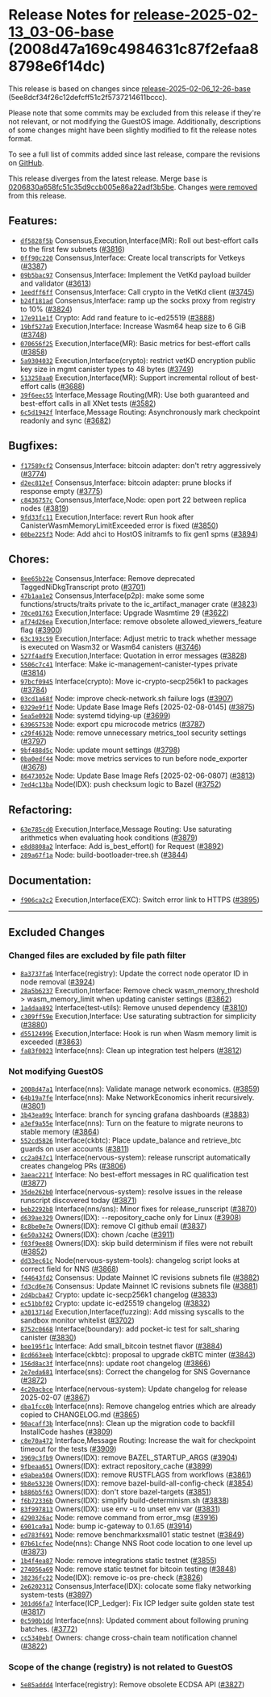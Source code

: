 Release Notes for [**release-2025-02-13\_03-06-base**](https://github.com/dfinity/ic/tree/release-2025-02-13_03-06-base) (2008d47a169c4984631c87f2efaa88798e6f14dc)
===================================================================================================================================================================

This release is based on changes since [release-2025-02-06\_12-26-base](https://dashboard.internetcomputer.org/release/5ee8dcf34f26c12defcff51c2f5737214611bccc) (5ee8dcf34f26c12defcff51c2f5737214611bccc).

Please note that some commits may be excluded from this release if they're not relevant, or not modifying the GuestOS image. Additionally, descriptions of some changes might have been slightly modified to fit the release notes format.

To see a full list of commits added since last release, compare the revisions on [GitHub](https://github.com/dfinity/ic/compare/release-2025-02-06_12-26-base...release-2025-02-13_03-06-base).

This release diverges from the latest release. Merge base is [0206830a658fc51c35d9ccb005e86a22adf3b5be](https://github.com/dfinity/ic/tree/0206830a658fc51c35d9ccb005e86a22adf3b5be). Changes [were removed](https://github.com/dfinity/ic/compare/release-2025-02-13_03-06-base...release-2025-02-06_12-26-base) from this release.

Features:
---------

* [`df5828f5b`](https://github.com/dfinity/ic/commit/df5828f5b) Consensus,Execution,Interface(MR): Roll out best-effort calls to the first few subnets ([#3816](https://github.com/dfinity/ic/pull/3816))
* [`0ff90c220`](https://github.com/dfinity/ic/commit/0ff90c220) Consensus,Interface: Create local transcripts for Vetkeys ([#3387](https://github.com/dfinity/ic/pull/3387))
* [`09b5bac97`](https://github.com/dfinity/ic/commit/09b5bac97) Consensus,Interface: Implement the VetKd payload builder and validator ([#3613](https://github.com/dfinity/ic/pull/3613))
* [`1eedff6ff`](https://github.com/dfinity/ic/commit/1eedff6ff) Consensus,Interface: Call crypto in the VetKd client ([#3745](https://github.com/dfinity/ic/pull/3745))
* [`b24f181ad`](https://github.com/dfinity/ic/commit/b24f181ad) Consensus,Interface: ramp up the socks proxy from registry to 10% ([#3824](https://github.com/dfinity/ic/pull/3824))
* [`17e911e1f`](https://github.com/dfinity/ic/commit/17e911e1f) Crypto: Add rand feature to ic-ed25519 ([#3888](https://github.com/dfinity/ic/pull/3888))
* [`19bf527a9`](https://github.com/dfinity/ic/commit/19bf527a9) Execution,Interface: Increase Wasm64 heap size to 6 GiB ([#3748](https://github.com/dfinity/ic/pull/3748))
* [`070656f25`](https://github.com/dfinity/ic/commit/070656f25) Execution,Interface(MR): Basic metrics for best-effort calls ([#3858](https://github.com/dfinity/ic/pull/3858))
* [`5a9304032`](https://github.com/dfinity/ic/commit/5a9304032) Execution,Interface(crypto): restrict vetKD encryption public key size in mgmt canister types to 48 bytes ([#3749](https://github.com/dfinity/ic/pull/3749))
* [`513258aa0`](https://github.com/dfinity/ic/commit/513258aa0) Execution,Interface(MR): Support incremental rollout of best-effort calls ([#3688](https://github.com/dfinity/ic/pull/3688))
* [`39f6eec55`](https://github.com/dfinity/ic/commit/39f6eec55) Interface,Message Routing(MR): Use both guaranteed and best-effort calls in all XNet tests ([#3582](https://github.com/dfinity/ic/pull/3582))
* [`6c5d1942f`](https://github.com/dfinity/ic/commit/6c5d1942f) Interface,Message Routing: Asynchronously mark checkpoint readonly and sync ([#3682](https://github.com/dfinity/ic/pull/3682))

Bugfixes:
---------

* [`f17589cf2`](https://github.com/dfinity/ic/commit/f17589cf2) Consensus,Interface: bitcoin adapter: don't retry aggressively ([#3774](https://github.com/dfinity/ic/pull/3774))
* [`d2ec812ef`](https://github.com/dfinity/ic/commit/d2ec812ef) Consensus,Interface: bitcoin adapter: prune blocks if response empty ([#3775](https://github.com/dfinity/ic/pull/3775))
* [`c8436757c`](https://github.com/dfinity/ic/commit/c8436757c) Consensus,Interface,Node: open port 22 between replica nodes ([#3819](https://github.com/dfinity/ic/pull/3819))
* [`9fd33fc11`](https://github.com/dfinity/ic/commit/9fd33fc11) Execution,Interface: revert Run hook after CanisterWasmMemoryLimitExceeded error is fixed ([#3850](https://github.com/dfinity/ic/pull/3850))
* [`00be225f3`](https://github.com/dfinity/ic/commit/00be225f3) Node: Add ahci to HostOS initramfs to fix gen1 spms ([#3894](https://github.com/dfinity/ic/pull/3894))

Chores:
-------

* [`8ee65b22e`](https://github.com/dfinity/ic/commit/8ee65b22e) Consensus,Interface: Remove deprecated TaggedNiDkgTranscript proto ([#3701](https://github.com/dfinity/ic/pull/3701))
* [`47b1aa1e2`](https://github.com/dfinity/ic/commit/47b1aa1e2) Consensus,Interface(p2p): make some some functions/structs/traits private to the ic\_artifact\_manager crate ([#3823](https://github.com/dfinity/ic/pull/3823))
* [`70ce01763`](https://github.com/dfinity/ic/commit/70ce01763) Execution,Interface: Upgrade Wasmtime 29 ([#3622](https://github.com/dfinity/ic/pull/3622))
* [`af74d26ea`](https://github.com/dfinity/ic/commit/af74d26ea) Execution,Interface: remove obsolete allowed\_viewers\_feature flag ([#3900](https://github.com/dfinity/ic/pull/3900))
* [`63c193c59`](https://github.com/dfinity/ic/commit/63c193c59) Execution,Interface: Adjust metric to track whether message is executed on Wasm32 or Wasm64 canisters ([#3746](https://github.com/dfinity/ic/pull/3746))
* [`527f4adf9`](https://github.com/dfinity/ic/commit/527f4adf9) Execution,Interface: Quotation in error messages ([#3828](https://github.com/dfinity/ic/pull/3828))
* [`5506c7c41`](https://github.com/dfinity/ic/commit/5506c7c41) Interface: Make ic-management-canister-types private ([#3814](https://github.com/dfinity/ic/pull/3814))
* [`97bcf0945`](https://github.com/dfinity/ic/commit/97bcf0945) Interface(crypto): Move ic-crypto-secp256k1 to packages ([#3784](https://github.com/dfinity/ic/pull/3784))
* [`03cd1a68f`](https://github.com/dfinity/ic/commit/03cd1a68f) Node: improve check-network.sh failure logs ([#3907](https://github.com/dfinity/ic/pull/3907))
* [`0329e9f1f`](https://github.com/dfinity/ic/commit/0329e9f1f) Node: Update Base Image Refs [2025-02-08-0145] ([#3875](https://github.com/dfinity/ic/pull/3875))
* [`5ea5e0928`](https://github.com/dfinity/ic/commit/5ea5e0928) Node: systemd tidying-up ([#3699](https://github.com/dfinity/ic/pull/3699))
* [`639657530`](https://github.com/dfinity/ic/commit/639657530) Node: export cpu microcode metrics ([#3787](https://github.com/dfinity/ic/pull/3787))
* [`c29f4632b`](https://github.com/dfinity/ic/commit/c29f4632b) Node: remove unnecessary metrics\_tool security settings ([#3797](https://github.com/dfinity/ic/pull/3797))
* [`9bf488d5c`](https://github.com/dfinity/ic/commit/9bf488d5c) Node: update mount settings ([#3798](https://github.com/dfinity/ic/pull/3798))
* [`0ba0edf44`](https://github.com/dfinity/ic/commit/0ba0edf44) Node: move metrics services to run before node\_exporter ([#3678](https://github.com/dfinity/ic/pull/3678))
* [`86473052e`](https://github.com/dfinity/ic/commit/86473052e) Node: Update Base Image Refs [2025-02-06-0807] ([#3813](https://github.com/dfinity/ic/pull/3813))
* [`7ed4c13ba`](https://github.com/dfinity/ic/commit/7ed4c13ba) Node(IDX): push checksum logic to Bazel ([#3752](https://github.com/dfinity/ic/pull/3752))

Refactoring:
------------

* [`63e785cd0`](https://github.com/dfinity/ic/commit/63e785cd0) Execution,Interface,Message Routing: Use saturating arithmetics when evaluating hook conditions ([#3879](https://github.com/dfinity/ic/pull/3879))
* [`e8d8808a2`](https://github.com/dfinity/ic/commit/e8d8808a2) Interface: Add is\_best\_effort() for Request ([#3892](https://github.com/dfinity/ic/pull/3892))
* [`289a67f1a`](https://github.com/dfinity/ic/commit/289a67f1a) Node: build-bootloader-tree.sh ([#3844](https://github.com/dfinity/ic/pull/3844))

Documentation:
--------------

* [`f906ca2c2`](https://github.com/dfinity/ic/commit/f906ca2c2) Execution,Interface(EXC): Switch error link to HTTPS ([#3895](https://github.com/dfinity/ic/pull/3895))

-------------------------------------------

## Excluded Changes

### Changed files are excluded by file path filter
* [`8a3737fa6`](https://github.com/dfinity/ic/commit/8a3737fa6) Interface(registry): Update the correct node operator ID in node removal ([#3924](https://github.com/dfinity/ic/pull/3924))
* [`28a5b6237`](https://github.com/dfinity/ic/commit/28a5b6237) Execution,Interface: Remove check wasm\_memory\_threshold > wasm\_memory\_limit when updating canister settings ([#3862](https://github.com/dfinity/ic/pull/3862))
* [`1a4daa892`](https://github.com/dfinity/ic/commit/1a4daa892) Interface(test-utils): Remove unused dependency ([#3810](https://github.com/dfinity/ic/pull/3810))
* [`c309ff59e`](https://github.com/dfinity/ic/commit/c309ff59e) Execution,Interface: Use saturating subtraction for simplicity ([#3880](https://github.com/dfinity/ic/pull/3880))
* [`d55124996`](https://github.com/dfinity/ic/commit/d55124996) Execution,Interface: Hook is run when Wasm memory limit is exceeded ([#3863](https://github.com/dfinity/ic/pull/3863))
* [`fa83f0023`](https://github.com/dfinity/ic/commit/fa83f0023) Interface(nns): Clean up integration test helpers ([#3812](https://github.com/dfinity/ic/pull/3812))

### Not modifying GuestOS
* [`2008d47a1`](https://github.com/dfinity/ic/commit/2008d47a1) Interface(nns): Validate manage network economics. ([#3859](https://github.com/dfinity/ic/pull/3859))
* [`64b19a7fe`](https://github.com/dfinity/ic/commit/64b19a7fe) Interface(nns): Make NetworkEconomics inherit recursively. ([#3801](https://github.com/dfinity/ic/pull/3801))
* [`3b43ea09c`](https://github.com/dfinity/ic/commit/3b43ea09c) Interface: branch for syncing grafana dashboards ([#3883](https://github.com/dfinity/ic/pull/3883))
* [`a3ef9a55e`](https://github.com/dfinity/ic/commit/a3ef9a55e) Interface(nns): Turn on the feature to migrate neurons to stable memory ([#3864](https://github.com/dfinity/ic/pull/3864))
* [`552cd5826`](https://github.com/dfinity/ic/commit/552cd5826) Interface(ckbtc): Place update\_balance and retrieve\_btc guards on user accounts ([#3811](https://github.com/dfinity/ic/pull/3811))
* [`cc2a047c1`](https://github.com/dfinity/ic/commit/cc2a047c1) Interface(nervous-system): release runscript automatically creates changelog PRs ([#3806](https://github.com/dfinity/ic/pull/3806))
* [`3aeac221f`](https://github.com/dfinity/ic/commit/3aeac221f) Interface: No best-effort messages in RC qualification test ([#3877](https://github.com/dfinity/ic/pull/3877))
* [`35de262b0`](https://github.com/dfinity/ic/commit/35de262b0) Interface(nervous-system): resolve issues in the release runscript discovered today ([#3871](https://github.com/dfinity/ic/pull/3871))
* [`beb2292b8`](https://github.com/dfinity/ic/commit/beb2292b8) Interface(nns/sns): Minor fixes for release\_runscript ([#3870](https://github.com/dfinity/ic/pull/3870))
* [`d639ae329`](https://github.com/dfinity/ic/commit/d639ae329) Owners(IDX): --repository\_cache only for Linux ([#3908](https://github.com/dfinity/ic/pull/3908))
* [`8c8be0e7e`](https://github.com/dfinity/ic/commit/8c8be0e7e) Owners(IDX): remove CI github email ([#3837](https://github.com/dfinity/ic/pull/3837))
* [`6e50a3242`](https://github.com/dfinity/ic/commit/6e50a3242) Owners(IDX): chown /cache ([#3911](https://github.com/dfinity/ic/pull/3911))
* [`f03f9ee88`](https://github.com/dfinity/ic/commit/f03f9ee88) Owners(IDX): skip build determinism if files were not rebuilt ([#3852](https://github.com/dfinity/ic/pull/3852))
* [`dd33ec61c`](https://github.com/dfinity/ic/commit/dd33ec61c) Node(nervous-system-tools): changelog script looks at correct field for NNS ([#3868](https://github.com/dfinity/ic/pull/3868))
* [`f44643fd2`](https://github.com/dfinity/ic/commit/f44643fd2) Consensus: Update Mainnet IC revisions subnets file ([#3882](https://github.com/dfinity/ic/pull/3882))
* [`fd3cd6e76`](https://github.com/dfinity/ic/commit/fd3cd6e76) Consensus: Update Mainnet IC revisions subnets file ([#3881](https://github.com/dfinity/ic/pull/3881))
* [`2d4bcba47`](https://github.com/dfinity/ic/commit/2d4bcba47) Crypto: update ic-secp256k1 changelog ([#3833](https://github.com/dfinity/ic/pull/3833))
* [`ec51bbf02`](https://github.com/dfinity/ic/commit/ec51bbf02) Crypto: update ic-ed25519 changelog ([#3832](https://github.com/dfinity/ic/pull/3832))
* [`a3013714d`](https://github.com/dfinity/ic/commit/a3013714d) Execution,Interface(fuzzing): Add missing syscalls to the sandbox monitor whitelist ([#3702](https://github.com/dfinity/ic/pull/3702))
* [`8752c0668`](https://github.com/dfinity/ic/commit/8752c0668) Interface(boundary): add pocket-ic test for salt\_sharing canister ([#3830](https://github.com/dfinity/ic/pull/3830))
* [`bee195f1c`](https://github.com/dfinity/ic/commit/bee195f1c) Interface: Add small\_bitcoin testnet flavor ([#3884](https://github.com/dfinity/ic/pull/3884))
* [`8cd663eeb`](https://github.com/dfinity/ic/commit/8cd663eeb) Interface(ckbtc): proposal to upgrade ckBTC minter ([#3843](https://github.com/dfinity/ic/pull/3843))
* [`156d8ac3f`](https://github.com/dfinity/ic/commit/156d8ac3f) Interface(nns): update root changelog ([#3866](https://github.com/dfinity/ic/pull/3866))
* [`2e7eda681`](https://github.com/dfinity/ic/commit/2e7eda681) Interface(sns): Correct the changelog for SNS Governance ([#3872](https://github.com/dfinity/ic/pull/3872))
* [`4c20acbce`](https://github.com/dfinity/ic/commit/4c20acbce) Interface(nervous-system): Update changelog for release 2025-02-07 ([#3867](https://github.com/dfinity/ic/pull/3867))
* [`dba1fcc0b`](https://github.com/dfinity/ic/commit/dba1fcc0b) Interface(nns): Remove changelog entries which are already copied to CHANGELOG.md ([#3865](https://github.com/dfinity/ic/pull/3865))
* [`90acaff3b`](https://github.com/dfinity/ic/commit/90acaff3b) Interface(nns): Clean up the migration code to backfill InstallCode hashes ([#3809](https://github.com/dfinity/ic/pull/3809))
* [`c8e70a472`](https://github.com/dfinity/ic/commit/c8e70a472) Interface,Message Routing: Increase the wait for checkpoint timeout for the tests ([#3909](https://github.com/dfinity/ic/pull/3909))
* [`3969c3fb9`](https://github.com/dfinity/ic/commit/3969c3fb9) Owners(IDX): remove BAZEL\_STARTUP\_ARGS ([#3904](https://github.com/dfinity/ic/pull/3904))
* [`9fbeaa651`](https://github.com/dfinity/ic/commit/9fbeaa651) Owners(IDX): extract repository\_cache ([#3899](https://github.com/dfinity/ic/pull/3899))
* [`e9abea504`](https://github.com/dfinity/ic/commit/e9abea504) Owners(IDX): remove RUSTFLAGS from workflows ([#3861](https://github.com/dfinity/ic/pull/3861))
* [`9b8e53230`](https://github.com/dfinity/ic/commit/9b8e53230) Owners(IDX): remove bazel-build-all-config-check ([#3854](https://github.com/dfinity/ic/pull/3854))
* [`b886b5f63`](https://github.com/dfinity/ic/commit/b886b5f63) Owners(IDX): don't store bazel-targets ([#3851](https://github.com/dfinity/ic/pull/3851))
* [`f6b72336b`](https://github.com/dfinity/ic/commit/f6b72336b) Owners(IDX): simplify build-determinism.sh ([#3838](https://github.com/dfinity/ic/pull/3838))
* [`83f997813`](https://github.com/dfinity/ic/commit/83f997813) Owners(IDX): use env -u to unset env var ([#3831](https://github.com/dfinity/ic/pull/3831))
* [`4290326ac`](https://github.com/dfinity/ic/commit/4290326ac) Node: remove command from error\_msg ([#3916](https://github.com/dfinity/ic/pull/3916))
* [`6901ca9a1`](https://github.com/dfinity/ic/commit/6901ca9a1) Node: bump ic-gateway to 0.1.65 ([#3914](https://github.com/dfinity/ic/pull/3914))
* [`ed783f691`](https://github.com/dfinity/ic/commit/ed783f691) Node: remove benchmarkxsmall01 static testnet ([#3849](https://github.com/dfinity/ic/pull/3849))
* [`07b61cfec`](https://github.com/dfinity/ic/commit/07b61cfec) Node(nns): Change NNS Root code location to one level up ([#3873](https://github.com/dfinity/ic/pull/3873))
* [`1b4f4ea87`](https://github.com/dfinity/ic/commit/1b4f4ea87) Node: remove integrations static testnet ([#3855](https://github.com/dfinity/ic/pull/3855))
* [`274056a69`](https://github.com/dfinity/ic/commit/274056a69) Node: remove static testnet for bitcoin testing ([#3848](https://github.com/dfinity/ic/pull/3848))
* [`38236fc22`](https://github.com/dfinity/ic/commit/38236fc22) Node(IDX): remove ic-os pre-check ([#3826](https://github.com/dfinity/ic/pull/3826))
* [`2e6202312`](https://github.com/dfinity/ic/commit/2e6202312) Consensus,Interface(IDX): colocate some flaky networking system-tests ([#3897](https://github.com/dfinity/ic/pull/3897))
* [`301d66fa7`](https://github.com/dfinity/ic/commit/301d66fa7) Interface(ICP\_Ledger): Fix ICP ledger suite golden state test ([#3817](https://github.com/dfinity/ic/pull/3817))
* [`0c590b1dd`](https://github.com/dfinity/ic/commit/0c590b1dd) Interface(nns): Updated comment about following pruning batches. ([#3772](https://github.com/dfinity/ic/pull/3772))
* [`cc5340ebf`](https://github.com/dfinity/ic/commit/cc5340ebf) Owners: change cross-chain team notification channel ([#3822](https://github.com/dfinity/ic/pull/3822))

### Scope of the change (registry) is not related to GuestOS
* [`5e85addd4`](https://github.com/dfinity/ic/commit/5e85addd4) Interface(registry): Remove obsolete ECDSA API ([#3827](https://github.com/dfinity/ic/pull/3827))
